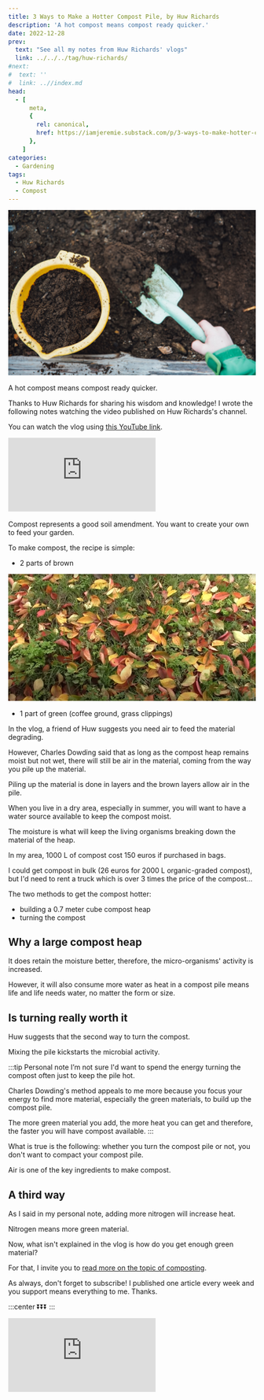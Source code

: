 ```yaml
---
title: 3 Ways to Make a Hotter Compost Pile, by Huw Richards
description: 'A hot compost means compost ready quicker.'
date: 2022-12-28
prev:
  text: "See all my notes from Huw Richards' vlogs"
  link: ../../../tag/huw-richards/
#next:
#  text: ''
#  link: ..//index.md
head:
  - [
      meta,
      {
        rel: canonical,
        href: https://iamjeremie.substack.com/p/3-ways-to-make-hotter-compost-pile-huw-richards,
      },
    ]
categories:
  - Gardening
tags:
  - Huw Richards
  - Compost
---
```


![A kid filling a bucket with compost](/images/2022-12-28-a-kid-filling-a-bucket-with-compost.jpg 'Credits: Photo by Markus Spiske on Unsplash')

A hot compost means compost ready quicker.

Thanks to Huw Richards for sharing his wisdom and knowledge!
I wrote the following notes watching the video published on Huw Richards's channel.

<!-- more -->

You can watch the vlog using [this YouTube link](https://www.youtube.com/watch?v=9HkfLBgS7mY).

<!-- markdownlint-disable MD033 -->
<p class="newsletter-wrapper"><iframe class="newsletter-embed" src="https://iamjeremie.substack.com/embed" frameborder="0" scrolling="no"></iframe></p>

Compost represents a good soil amendment. You want to create your own to feed your garden.

To make compost, the recipe is simple:

- 2 parts of brown

![Dead leaves](images/dead-leaves.jpg "Dead leaves fall in the brown material category. Credits: image taken from Huw Richard's vlog")

- 1 part of green (coffee ground, grass clippings)

In the vlog, a friend of Huw suggests you need air to feed the material degrading.

However, Charles Dowding said that as long as the compost heap remains moist but not wet, there will still be air in the material, coming from the way you pile up the material.

Piling up the material is done in layers and the brown layers allow air in the pile.

When you live in a dry area, especially in summer, you will want to have a water source available to keep the compost moist.

The moisture is what will keep the living organisms breaking down the material of the heap.

In my area, 1000 L of compost cost 150 euros if purchased in bags.

I could get compost in bulk (26 euros for 2000 L organic-graded compost), but I'd need to rent a truck which is over 3 times the price of the compost…

The two methods to get the compost hotter:

- building a 0.7 meter cube compost heap
- turning the compost

## Why a large compost heap

It does retain the moisture better, therefore, the micro-organisms' activity is increased.

However, it will also consume more water as heat in a compost pile means life and life needs water, no matter the form or size.

## Is turning really worth it

Huw suggests that the second way to turn the compost.

Mixing the pile kickstarts the microbial activity.

:::tip Personal note
I’m not sure I'd want to spend the energy turning the compost often just to keep the pile hot.

Charles Dowding's method appeals to me more because you focus your energy to find more material, especially the green materials, to build up the compost pile.

The more green material you add, the more heat you can get and therefore, the faster you will have compost available.
:::

What is true is the following: whether you turn the compost pile or not, you don't want to compact your compost pile.

Air is one of the key ingredients to make compost.

## A third way

As I said in my personal note, adding more nitrogen will increase heat.

Nitrogen means more green material.

Now, what isn't explained in the vlog is how do you get enough green material?

For that, I invite you to [read more on the topic of composting](../../../tag/compost/).

As always, don't forget to subscribe! I published one article every week and you support means everything to me. Thanks.

:::center
⏬⏬⏬
:::

<!-- markdownlint-disable MD033 -->
<p class="newsletter-wrapper"><iframe class="newsletter-embed" src="https://iamjeremie.substack.com/embed" frameborder="0" scrolling="no"></iframe></p>
